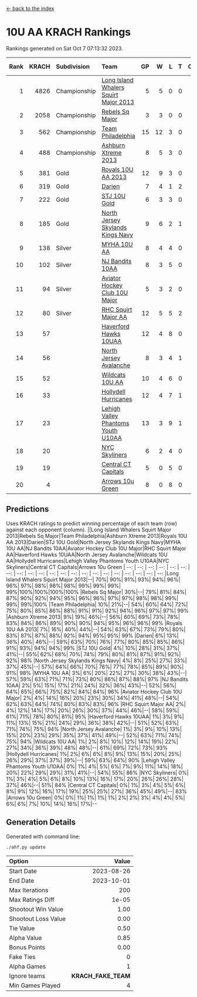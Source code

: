 [<- back to the index](readme.md)
# 10U AA KRACH Rankings
Rankings generated on Sat Oct  7 07:13:32 2023.

Rank|KRACH|Subdivision|Team|GP|W|L|T|OTW|OTL|SoS|Exp Wins|Win Diff
---:|---:|:---|:---|---:|---:|---:|---:|---:|---:|---:|---:|---:
1|4826|Championship|[Long Island Whalers Squirt Major 2013](https://gamesheetstats.com/seasons/3659/teams/140229/schedule)|5|5|0|0|0|0|130|5.8|-0.0
2|2058|Championship|[Rebels Sq Major](https://gamesheetstats.com/seasons/3659/teams/140243/schedule)|3|3|0|0|0|0|88|3.8|-0.0
3|562|Championship|[Team Philadelphia](https://gamesheetstats.com/seasons/3659/teams/140238/schedule)|15|12|3|0|0|0|165|12.9|0.0
4|488|Championship|[Ashburn Xtreme 2013](https://gamesheetstats.com/seasons/3659/teams/140230/schedule)|8|5|3|0|0|0|764|5.8|-0.0
5|381|Gold|[Royals 10U AA 2013](https://gamesheetstats.com/seasons/3659/teams/140237/schedule)|12|9|3|0|1|1|176|9.9|0.0
6|319|Gold|[Darien](https://gamesheetstats.com/seasons/3659/teams/140245/schedule)|7|4|1|2|0|0|325|5.9|0.0
7|222|Gold|[STJ 10U Gold](https://gamesheetstats.com/seasons/3659/teams/140234/schedule)|6|3|3|0|1|0|287|3.9|0.0
8|185|Gold|[North Jersey Skylands Kings Navy](https://gamesheetstats.com/seasons/3659/teams/140247/schedule)|9|6|2|1|0|0|118|7.4|0.0
9|138|Silver|[MYHA 10U AA](https://gamesheetstats.com/seasons/3659/teams/140235/schedule)|8|4|4|0|0|0|697|4.9|0.0
10|102|Silver|[NJ Bandits 10AA](https://gamesheetstats.com/seasons/3659/teams/140232/schedule)|8|3|5|0|0|1|706|3.9|0.0
11|94|Silver|[Aviator Hockey Club 10U Major](https://gamesheetstats.com/seasons/3659/teams/140244/schedule)|5|3|2|0|0|0|68|3.9|0.0
12|80|Silver|[RHC Squirt Major AA](https://gamesheetstats.com/seasons/3659/teams/140241/schedule)|12|5|5|2|0|0|154|6.9|0.0
13|57||[Haverford Hawks 10UAA](https://gamesheetstats.com/seasons/3659/teams/140236/schedule)|12|4|8|0|0|0|176|4.9|0.0
14|56||[North Jersey Avalanche](https://gamesheetstats.com/seasons/3659/teams/140249/schedule)|8|3|4|1|0|0|165|4.4|0.0
15|52||[Wildcats 10U AA](https://gamesheetstats.com/seasons/3659/teams/140250/schedule)|10|4|6|0|0|0|145|4.9|0.0
16|33||[Hollydell Hurricanes](https://gamesheetstats.com/seasons/3659/teams/140240/schedule)|12|4|7|1|0|0|120|5.4|0.0
17|23||[Lehigh Valley Phantoms Youth U10AA](https://gamesheetstats.com/seasons/3659/teams/140239/schedule)|13|3|9|1|0|0|459|4.4|0.0
18|20||[NYC Skyliners](https://gamesheetstats.com/seasons/3659/teams/140252/schedule)|6|2|4|0|0|0|83|2.9|0.0
19|19||[Central CT Capitals](https://gamesheetstats.com/seasons/3659/teams/140231/schedule)|5|0|5|0|0|0|1347|0.9|0.0
20|4||[Arrows 10u Green](https://gamesheetstats.com/seasons/3659/teams/140251/schedule)|8|0|8|0|0|0|313|0.9|0.0

## Predictions
Uses KRACH ratings to predict winning percentage of each team (row) against each opponent (column).
||Long Island Whalers Squirt Major 2013|Rebels Sq Major|Team Philadelphia|Ashburn Xtreme 2013|Royals 10U AA 2013|Darien|STJ 10U Gold|North Jersey Skylands Kings Navy|MYHA 10U AA|NJ Bandits 10AA|Aviator Hockey Club 10U Major|RHC Squirt Major AA|Haverford Hawks 10UAA|North Jersey Avalanche|Wildcats 10U AA|Hollydell Hurricanes|Lehigh Valley Phantoms Youth U10AA|NYC Skyliners|Central CT Capitals|Arrows 10u Green
| --: | --: | --: | --: | --: | --: | --: | --: | --: | --: | --: | --: | --: | --: | --: | --: | --: | --: | --: | --: | --: 
|Long Island Whalers Squirt Major 2013|--| 70%| 90%| 91%| 93%| 94%| 96%| 96%| 97%| 98%| 98%| 98%| 99%| 99%| 99%| 99%|100%|100%|100%|100%
|Rebels Sq Major| 30%|--| 79%| 81%| 84%| 87%| 90%| 92%| 94%| 95%| 96%| 96%| 97%| 97%| 98%| 98%| 99%| 99%| 99%|100%
|Team Philadelphia| 10%| 21%|--| 54%| 60%| 64%| 72%| 75%| 80%| 85%| 86%| 88%| 91%| 91%| 92%| 94%| 96%| 97%| 97%| 99%
|Ashburn Xtreme 2013|  9%| 19%| 46%|--| 56%| 60%| 69%| 73%| 78%| 83%| 84%| 86%| 89%| 90%| 90%| 94%| 95%| 96%| 96%| 99%
|Royals 10U AA 2013|  7%| 16%| 40%| 44%|--| 54%| 63%| 67%| 73%| 79%| 80%| 83%| 87%| 87%| 88%| 92%| 94%| 95%| 95%| 99%
|Darien|  6%| 13%| 36%| 40%| 46%|--| 59%| 63%| 70%| 76%| 77%| 80%| 85%| 85%| 86%| 91%| 93%| 94%| 94%| 99%
|STJ 10U Gold|  4%| 10%| 28%| 31%| 37%| 41%|--| 55%| 62%| 68%| 70%| 74%| 79%| 80%| 81%| 87%| 91%| 92%| 92%| 98%
|North Jersey Skylands Kings Navy|  4%|  8%| 25%| 27%| 33%| 37%| 45%|--| 57%| 64%| 66%| 70%| 76%| 77%| 78%| 85%| 89%| 90%| 91%| 98%
|MYHA 10U AA|  3%|  6%| 20%| 22%| 27%| 30%| 38%| 43%|--| 57%| 59%| 63%| 71%| 71%| 73%| 80%| 86%| 87%| 88%| 97%
|NJ Bandits 10AA|  2%|  5%| 15%| 17%| 21%| 24%| 32%| 36%| 43%|--| 52%| 56%| 64%| 65%| 66%| 75%| 82%| 84%| 84%| 96%
|Aviator Hockey Club 10U Major|  2%|  4%| 14%| 16%| 20%| 23%| 30%| 34%| 41%| 48%|--| 54%| 62%| 63%| 64%| 74%| 80%| 83%| 83%| 96%
|RHC Squirt Major AA|  2%|  4%| 12%| 14%| 17%| 20%| 26%| 30%| 37%| 44%| 46%|--| 58%| 59%| 61%| 71%| 78%| 80%| 81%| 95%
|Haverford Hawks 10UAA|  1%|  3%|  9%| 11%| 13%| 15%| 21%| 24%| 29%| 36%| 38%| 42%|--| 51%| 52%| 63%| 71%| 74%| 75%| 94%
|North Jersey Avalanche|  1%|  3%|  9%| 10%| 13%| 15%| 20%| 23%| 29%| 35%| 37%| 41%| 49%|--| 52%| 63%| 71%| 74%| 75%| 94%
|Wildcats 10U AA|  1%|  2%|  8%| 10%| 12%| 14%| 19%| 22%| 27%| 34%| 36%| 39%| 48%| 48%|--| 61%| 69%| 72%| 73%| 93%
|Hollydell Hurricanes|  1%|  2%|  6%|  6%|  8%|  9%| 13%| 15%| 20%| 25%| 26%| 29%| 37%| 37%| 39%|--| 59%| 63%| 64%| 90%
|Lehigh Valley Phantoms Youth U10AA|  0%|  1%|  4%|  5%|  6%|  7%|  9%| 11%| 14%| 18%| 20%| 22%| 29%| 29%| 31%| 41%|--| 54%| 55%| 86%
|NYC Skyliners|  0%|  1%|  3%|  4%|  5%|  6%|  8%| 10%| 13%| 16%| 17%| 20%| 26%| 26%| 28%| 37%| 46%|--| 51%| 84%
|Central CT Capitals|  0%|  1%|  3%|  4%|  5%|  6%|  8%|  9%| 12%| 16%| 17%| 19%| 25%| 25%| 27%| 36%| 45%| 49%|--| 83%
|Arrows 10u Green|  0%|  0%|  1%|  1%|  1%|  1%|  2%|  2%|  3%|  4%|  4%|  5%|  6%|  6%|  7%| 10%| 14%| 16%| 17%|--

## Generation Details

Generated with command line:
```
./ahf.py update
```

| Option | Value |
| :----- | ----: |
| Start Date | 2023-08-26 |
| End Date | 2023-10-01 |
| Max Iterations | 200 |
| Max Ratings Diff | 1e-05 |
| Shootout Win Value | 1.00 |
| Shootout Loss Value | 0.00 |
| Tie Value | 0.50 |
| Alpha Value | 0.85 |
| Bonus Points | 0.00 |
| Fake Ties | 0 |
| Alpha Games | 1 |
| Ignore teams | __KRACH_FAKE_TEAM__ |
| Min Games Played | 4 |

